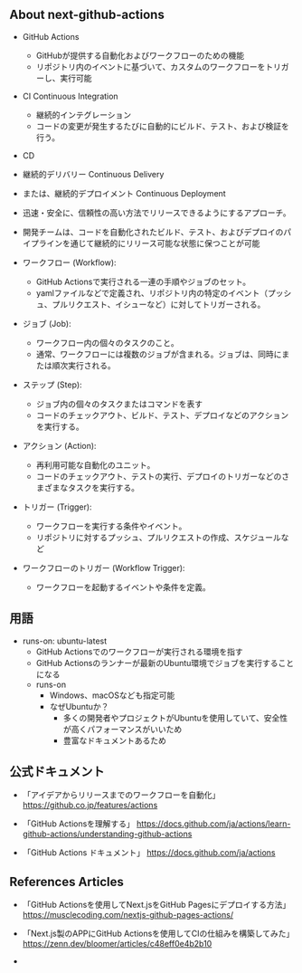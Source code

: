 
## About next-github-actions
- GitHub Actions
  - GitHubが提供する自動化およびワークフローのための機能
  - リポジトリ内のイベントに基づいて、カスタムのワークフローをトリガーし、実行可能

- CI Continuous Integration
  - 継続的インテグレーション 
  - コードの変更が発生するたびに自動的にビルド、テスト、および検証を行う。

- CD
 - 継続的デリバリー Continuous Delivery
 - または、継続的デプロイメント Continuous Deployment
 - 迅速・安全に、信頼性の高い方法でリリースできるようにするアプローチ。
 - 開発チームは、コードを自動化されたビルド、テスト、およびデプロイのパイプラインを通じて継続的にリリース可能な状態に保つことが可能

- ワークフロー (Workflow):
  - GitHub Actionsで実行される一連の手順やジョブのセット。
  - yamlファイルなどで定義され、リポジトリ内の特定のイベント（プッシュ、プルリクエスト、イシューなど）に対してトリガーされる。

- ジョブ (Job):
  - ワークフロー内の個々のタスクのこと。
  - 通常、ワークフローには複数のジョブが含まれる。ジョブは、同時にまたは順次実行される。

- ステップ (Step):
  - ジョブ内の個々のタスクまたはコマンドを表す
  - コードのチェックアウト、ビルド、テスト、デプロイなどのアクションを実行する。

- アクション (Action):
  - 再利用可能な自動化のユニット。
  - コードのチェックアウト、テストの実行、デプロイのトリガーなどのさまざまなタスクを実行する。

- トリガー (Trigger):
  - ワークフローを実行する条件やイベント。
  - リポジトリに対するプッシュ、プルリクエストの作成、スケジュールなど

- ワークフローのトリガー (Workflow Trigger):
  - ワークフローを起動するイベントや条件を定義。

## 用語
- runs-on: ubuntu-latest
  - GitHub Actionsでのワークフローが実行される環境を指す
  - GitHub Actionsのランナーが最新のUbuntu環境でジョブを実行することになる
  - runs-on
    - Windows、macOSなども指定可能
    - なぜUbuntuか？
      - 多くの開発者やプロジェクトがUbuntuを使用していて、安全性が高くパフォーマンスがいいため
      - 豊富なドキュメントあるため

## 公式ドキュメント
- 「アイデアからリリースまでのワークフローを自動化」
  https://github.co.jp/features/actions

- 「GitHub Actionsを理解する」
   https://docs.github.com/ja/actions/learn-github-actions/understanding-github-actions

- 「GitHub Actions ドキュメント」
   https://docs.github.com/ja/actions

## References Articles
- 「GitHub Actionsを使用してNext.jsをGitHub Pagesにデプロイする方法」
https://musclecoding.com/nextjs-github-pages-actions/

- 「Next.js製のAPPにGitHub Actionsを使用してCIの仕組みを構築してみた」
https://zenn.dev/bloomer/articles/c48eff0e4b2b10

- 

